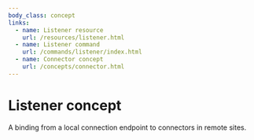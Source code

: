 ```yaml
---
body_class: concept
links:
  - name: Listener resource
    url: /resources/listener.html
  - name: Listener command
    url: /commands/listener/index.html
  - name: Connector concept
    url: /concepts/connector.html
---
```


# Listener concept

<section>

A binding from a local connection endpoint to connectors in
remote sites.

</section>
